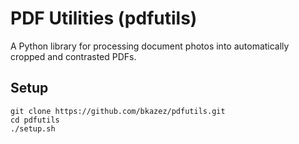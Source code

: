 # PDF Utilities (pdfutils)

A Python library for processing document photos into automatically cropped and contrasted PDFs.

## Setup
```
git clone https://github.com/bkazez/pdfutils.git
cd pdfutils
./setup.sh
```
